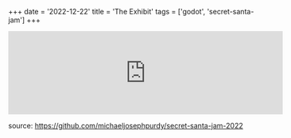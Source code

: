 +++
date = '2022-12-22'
title = 'The Exhibit'
tags = ['godot', 'secret-santa-jam']
+++

<iframe frameborder="0" src="https://itch.io/embed/1848251" width="552" height="167"><a href="https://purdy.itch.io/the-exhibit">The Exhibit by mikepurdy</a></iframe>

source: https://github.com/michaeljosephpurdy/secret-santa-jam-2022

